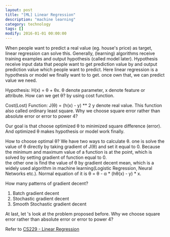 ```yaml
---
layout: post
title: "[ML] Linear Regression"
description: "machine learning"
category: technology
tags: []
modify: 2016-01-01 00:00:00
---
```

   When people want to predict a real value (eg. house's price) as target, linear regression can 
 solve this.
   Generally, (learning) algorithms receive training examples and output hypothesis (called model later). 
 Hypothesis receive input data that people want to get prediction value by and output prediction value which people want to predict. 
 Here linear regression is a hypothesis or model we finally want to to get. once own that, we can predict value we need.
 
   Hypothesis: H(x) = θ + θx. θ denote parameter, x denote feature or attribute. How can we get 
   θ? by using cost function.
   
   Cost(Lost) Function: J(θ) = (h(x) - y) ** 2  y denote real value. This function also called ordinary 
 least square. Why we choose square error rather than absolute error or error to power 4?
 
   Our goal is that choose optimized θ to minimized square difference (error). And optimized θ 
 makes hypothesis or model work finally. 
 
   How to choose optimal θ?
   We have two ways to calculate θ. 
   one is solve the value of θ directly by taking gradient of J(θ) and set it equal to 0. Because the minimum and maximum value of a function is at the 
 point, which is solved by setting gradient of function equal to 0.  
   the other one is find the value of θ by gradient decent mean, which is a widely used algorithm 
in machine learning(Logistic Regression, Neural Networks etc.). Normal equation of it is 
θ = θ - α * (hθ(x) - y) * x.
   
   How many patterns of gradient decent?
   1. Batch gradient decent
   2. Stochastic gradient decent
   3. Smooth Stochastic gradient decent
 
   At last, let 's look at the problem proposed before. Why we choose square error rather than 
absolute error or error to power 4?
 
 Refer to [CS229 - Linear Regression](https://www.youtube.com/watch?v=4b4MUYve_U8&)
   
   
       
